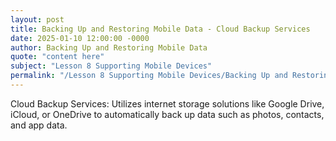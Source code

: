 ```yaml
---
layout: post
title: Backing Up and Restoring Mobile Data - Cloud Backup Services
date: 2025-01-10 12:00:00 -0000
author: Backing Up and Restoring Mobile Data
quote: "content here"
subject: "Lesson 8 Supporting Mobile Devices"
permalink: "/Lesson 8 Supporting Mobile Devices/Backing Up and Restoring Mobile Data/Backing Up and Restoring Mobile Data - Cloud Backup Services"
---
```


Cloud Backup Services: Utilizes internet storage solutions like Google Drive, iCloud, or OneDrive to automatically back up data such as photos, contacts, and app data.
